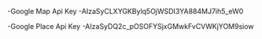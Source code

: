 

-Google Map Api Key
    -AIzaSyCLXYGKBylq5OjWSDI3YA884MJ7ih5_eW0


-Google Place Api Key
    -AIzaSyDQ2c_pOSOFYSjxGMwkFvCVWKjYOM9siow